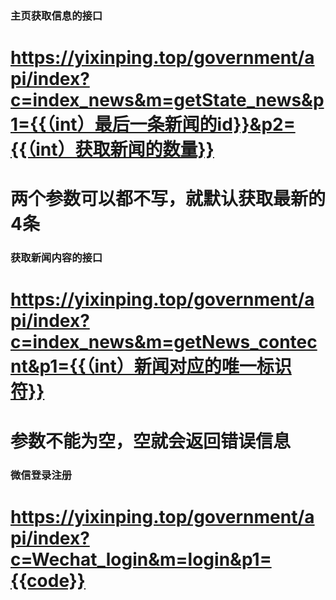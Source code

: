 ### 主页获取信息的接口
# https://yixinping.top/government/api/index?c=index_news&m=getState_news&p1={{（int）最后一条新闻的id}}&p2={{（int）获取新闻的数量}}
# 两个参数可以都不写，就默认获取最新的4条

### 获取新闻内容的接口
# https://yixinping.top/government/api/index?c=index_news&m=getNews_contecnt&p1={{（int）新闻对应的唯一标识符}}
# 参数不能为空，空就会返回错误信息

### 微信登录注册
# https://yixinping.top/government/api/index?c=Wechat_login&m=login&p1={{code}}